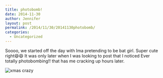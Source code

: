 ```yaml
---
title: photobomb!
date: 2014-11-30
author: Jennifer
layout: post
permalink: /2014/11/30/20141130photobomb/
categories:
  - Uncategorized
---
```

Soooo, we started off the day with Ima pretending to be bat girl. Super cute right😄😄 It was only later when I was looking to post that I noticed Ever totally photobombing!! that has me cracking up hours later.

![xmas crazy](/teamelam/assets/images/2014-11-30-20141130photobomb.jpg)

